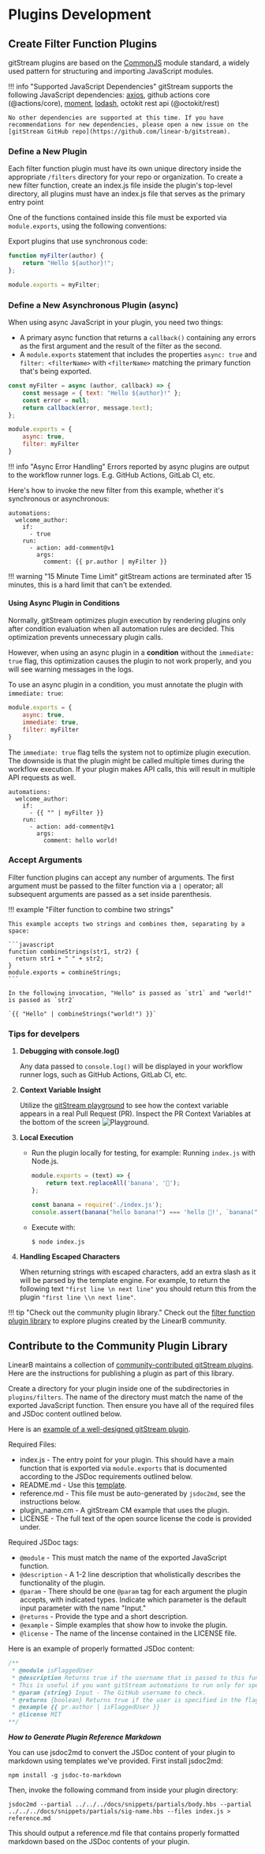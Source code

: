 # Plugins Development

## Create Filter Function Plugins

gitStream plugins are based on the [CommonJS](https://en.wikipedia.org/wiki/CommonJS) module standard, a widely used pattern for structuring and importing JavaScript modules.

!!! info "Supported JavaScript Dependencies"
    gitStream supports the following JavaScript dependencies: [axios](https://github.com/axios/axios), github actions core (@actions/core), [moment](https://github.com/moment/moment), [lodash](https://github.com/lodash/lodash), octokit rest api (@octokit/rest)

    No other dependencies are supported at this time. If you have recommendations for new dependencies, please open a new issue on the [gitStream GitHub repo](https://github.com/linear-b/gitstream).

### Define a New Plugin

Each filter function plugin must have its own unique directory inside the appropriate `/filters` directory for your repo or organization. To create a new filter function, create an index.js file inside the plugin's top-level directory, all plugins must have an index.js file that serves as the primary entry point

One of the functions contained inside this file must be exported via `module.exports`, using the following conventions:

Export plugins that use synchronous code:

``` javascript
function myFilter(author) {
    return "Hello ${author}!";
};

module.exports = myFilter;
```

### Define a New Asynchronous Plugin (async)

When using async JavaScript in your plugin, you need two things:

* A primary async function that returns a `callback()` containing any errors as the first argument and the result of the filter as the second.
* A `module.exports` statement that includes the properties `async: true` and `filter: <filterName>` with `<filterName>` matching the primary function that's being exported.

``` javascript
const myFilter = async (author, callback) => {
    const message = { text: "Hello ${author}!" };
    const error = null;
    return callback(error, message.text);
};

module.exports = {
    async: true,
    filter: myFilter
}
```

!!! info "Async Error Handling"
    Errors reported by async plugins are output to the workflow runner logs. E.g. GitHub Actions, GitLab CI, etc.

Here's how to invoke the new filter from this example, whether it's synchronous or asynchronous:

```yaml+jinja
automations:
  welcome_author:
    if:
      - true
    run:
      - action: add-comment@v1
        args:
          comment: {{ pr.author | myFilter }}
```

!!! warning "15 Minute Time Limit"
    gitStream actions are terminated after 15 minutes, this is a hard limit that can't be extended.

#### Using Async Plugin in Conditions

Normally, gitStream optimizes plugin execution by rendering plugins only after condition evaluation when all automation rules are decided. This optimization prevents unnecessary plugin calls.

However, when using an async plugin in a **condition** without the `immediate: true` flag, this optimization causes the plugin to not work properly, and you will see warning messages in the logs.

To use an async plugin in a condition, you must annotate the plugin with `immediate: true`:

```javascript
module.exports = {
    async: true,
    immediate: true,
    filter: myFilter
}
```

The `immediate: true` flag tells the system not to optimize plugin execution. The downside is that the plugin might be called multiple times during the workflow execution. If your plugin makes API calls, this will result in multiple API requests as well.

```yaml+jinja
automations:
  welcome_author:
    if:
      - {{ "" | myFilter }}
    run:
      - action: add-comment@v1
        args:
          comment: hello world!
```

### Accept Arguments

Filter function plugins can accept any number of arguments. The first argument must be passed to the filter function via a ` | ` operator; all subsequent arguments are passed as a set inside parenthesis.

!!! example "Filter function to combine two strings"

    This example accepts two strings and combines them, separating by a space:

    ```javascript
    function combineStrings(str1, str2) {
      return str1 + " " + str2;
    }
    module.exports = combineStrings;
    ```

    In the following invocation, "Hello" is passed as `str1` and "world!" is passed as `str2`

    `{{ "Hello" | combineStrings("world!") }}`

### Tips for develpers

1. **Debugging with console.log()**

    Any data passed to `console.log()` will be displayed in your workflow runner logs, such as GitHub Actions, GitLab CI, etc.

2. **Context Variable Insight**

    Utilize the [gitStream playground](https://app.gitstream.cm/playground) to see how the context variable appears in a real Pull Request (PR). Inspect the PR Context Variables at the bottom of the screen ![Playground](screenshots/playground-context-variables.png).

3. **Local Execution**

    - Run the plugin locally for testing, for example: Running `index.js` with Node.js.
      ```javascript
      module.exports = (text) => {
          return text.replaceAll('banana', '🍌');
      };

      const banana = require('./index.js');
      console.assert(banana("hello banana!") === 'hello 🍌!', `banana("hello banana!") === 'hello 🍌!' but got ${banana("hello banana!")}`);
      ```

    - Execute with:
      ```bash
      $ node index.js
      ```

4. **Handling Escaped Characters**

    When returning strings with escaped characters, add an extra slash as it will be parsed by the template engine. For example, to return the following text `"first line \n next line"` you should return this from the plugin `"first line \\n next line"`.

!!! tip "Check out the community plugin library."
    Check out the [filter function plugin library](/filter-function-plugins) to explore plugins created by the LinearB community.

## Contribute to the Community Plugin Library

LinearB maintains a collection of [community-contributed gitStream plugins](/filter-function-plugins). Here are the instructions for publishing a plugin as part of this library.

Create a directory for your plugin inside one of the subdirectories in `plugins/filters`. The name of the directory must match the name of the exported JavaScript function. Then ensure you have all of the required files and JSDoc content outlined below.

Here is an [example of a well-designed gitStream plugin](https://github.com/linear-b/gitstream/tree/main/plugins/filters/isFlaggedUser).

Required Files:

* index.js - The entry point for your plugin. This should have a main function that is exported via `module.exports` that is documented according to the JSDoc requirements outlined below.
* README.md - Use this [template](https://github.com/linear-b/gitstream/tree/main/docs/templates/filter-readme-template.md).
* reference.md - This file must be auto-generated by `jsdoc2md`, see the instructions below.
* plugin_name.cm - A gitStream CM example that uses the plugin.
* LICENSE - The full text of the open source license the code is provided under.

Required JSDoc tags:

* `@module` - This must match the name of the exported JavaScript function.
* `@description` - A 1-2 line description that wholistically describes the functionality of the plugin.
* `@param` - There should be one `@param` tag for each argument the plugin accepts, with indicated types. Indicate which parameter is the default input parameter with the name "Input."
* `@returns` - Provide the type and a short description.
* `@example` - Simple examples that show how to invoke the plugin.
* `@license` - The name of the lincense contained in the LICENSE file.

Here is an example of properly formatted JSDoc content:


```javascript
/**
 * @module isFlaggedUser
 * @description Returns true if the username that is passed to this function is specified in a predefined list of users.
 * This is useful if you want gitStream automations to run only for specified users.
 * @param {string} Input - The GitHub username to check.
 * @returns {boolean} Returns true if the user is specified in the flaggedUsers list, otherwise false.
 * @example {{ pr.author | isFlaggedUser }}
 * @license MIT
**/
```

***How to Generate Plugin Reference Markdown***

You can use jsdoc2md to convert the JSDoc content of your plugin to markdown using templates we've provided. First install jsdoc2md:

```npm install -g jsdoc-to-markdown```

Then, invoke the following command from inside your plugin directory:

```
jsdoc2md --partial ../../../docs/snippets/partials/body.hbs --partial ../../../docs/snippets/partials/sig-name.hbs --files index.js > reference.md
```

This should output a reference.md file that contains properly formatted markdown based on the JSDoc contents of your plugin.
